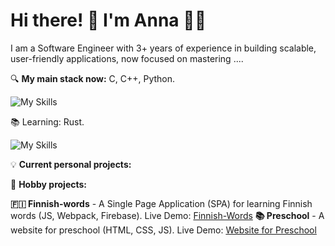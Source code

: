   
# Hi there! 👋 I'm Anna 👩‍💻

I am a Software Engineer with 3+ years of experience in building scalable, user-friendly applications, now focused on mastering ....

🔍 **My main stack now:** C, C++, Python.

![My Skills](https://skillicons.dev/icons?i=py,cpp,c,cmake,qt,git,github,gitlab)

📚 Learning: Rust.

![My Skills](https://skillicons.dev/icons?i=rust)

💡 **Current personal projects:**

🌱 **Hobby projects:**

**🇫🇮 Finnish-words** - A Single Page Application (SPA) for learning Finnish words (JS, Webpack, Firebase). Live Demo: [Finnish-Words](https://finnishlearn-f9b97.web.app)
**📚 Preschool** - A website for preschool (HTML, CSS, JS). Live Demo: [Website for Preschool](https://anna9991.github.io/Preschool/)
